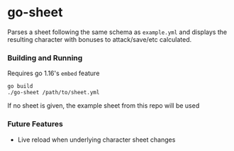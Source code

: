 # go-sheet

Parses a sheet following the same schema as `example.yml` and displays the resulting character with
bonuses to attack/save/etc calculated.

### Building and Running

Requires go 1.16's `embed` feature

```
go build
./go-sheet /path/to/sheet.yml
```

If no sheet is given, the example sheet from this repo will be used

### Future Features

* Live reload when underlying character sheet changes

